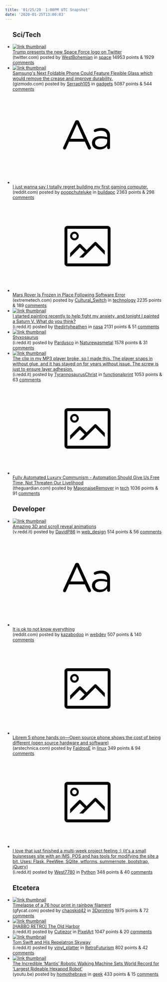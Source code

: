 ```yaml
---
title: '01/25/20  1:00PM UTC Snapshot'
date: '2020-01-25T13:00:03'
---
```

<ul>
<h2>Sci/Tech</h2>

<li><a href='https://twitter.com/realDonaldTrump/status/1220821545746141187'><img src='https://a.thumbs.redditmedia.com/QSCI3_ODVjeSQH-aUBJGZTxtUne8hzDd34ta3-XzSc4.jpg' alt='link thumbnail'></a><div><div class='linkTitle'><a href='https://twitter.com/realDonaldTrump/status/1220821545746141187'>Trump presents the new Space Force logo on Twitter</a></div>(twitter.com) posted by <a href='https://www.reddit.com/user/WestBohemian'>WestBohemian</a> in <a href='https://www.reddit.com/r/space'>space</a> 14953 points & 1929 <a href='https://www.reddit.com/r/space/comments/ethaiv/trump_presents_the_new_space_force_logo_on_twitter/'>comments</a></div></li>

<li><a href='https://gizmodo.com/i-really-hope-this-rumor-about-flexible-glass-on-the-ne-1841205322'><img src='https://a.thumbs.redditmedia.com/bKu6ledaSJs45Wr25FiuXdte0gw9noMuVLKrkg9dkW8.jpg' alt='link thumbnail'></a><div><div class='linkTitle'><a href='https://gizmodo.com/i-really-hope-this-rumor-about-flexible-glass-on-the-ne-1841205322'>Samsung's Next Foldable Phone Could Feature Flexible Glass which would remove the crease and improve durability.</a></div>(gizmodo.com) posted by <a href='https://www.reddit.com/user/Serraph105'>Serraph105</a> in <a href='https://www.reddit.com/r/gadgets'>gadgets</a> 5087 points & 544 <a href='https://www.reddit.com/r/gadgets/comments/etfmfa/samsungs_next_foldable_phone_could_feature/'>comments</a></div></li>

<li><a href='https://www.reddit.com/r/buildapc/comments/etiysx/i_just_wanna_say_i_totally_regret_building_my/'><svg version='1.1' viewBox='-34 -12 104 64' preserveAspectRatio='xMidYMid slice' xmlns='http://www.w3.org/2000/svg' xmlns:xlink='http://www.w3.org/1999/xlink'>
    <title>text link thumbnail</title>
    <path d='M12.19,8.84a1.45,1.45,0,0,0-1.4-1h-.12a1.46,1.46,0,0,0-1.42,1L1.14,26.56a1.29,1.29,0,0,0-.14.59,1,1,0,0,0,1,1,1.12,1.12,0,0,0,1.08-.77l2.08-4.65h11l2.08,4.59a1.24,1.24,0,0,0,1.12.83,1.08,1.08,0,0,0,1.08-1.08,1.64,1.64,0,0,0-.14-.57ZM6.08,20.71l4.59-10.22,4.6,10.22Z'>
    </path>
    <path d='M32.24,14.78A6.35,6.35,0,0,0,27.6,13.2a11.36,11.36,0,0,0-4.7,1,1,1,0,0,0-.58.89,1,1,0,0,0,.94.92,1.23,1.23,0,0,0,.39-.08,8.87,8.87,0,0,1,3.72-.81c2.7,0,4.28,1.33,4.28,3.92v.5a15.29,15.29,0,0,0-4.42-.61c-3.64,0-6.14,1.61-6.14,4.64v.05c0,2.95,2.7,4.48,5.37,4.48a6.29,6.29,0,0,0,5.19-2.48V26.9a1,1,0,0,0,1,1,1,1,0,0,0,1-1.06V19A5.71,5.71,0,0,0,32.24,14.78Zm-.56,7.7c0,2.28-2.17,3.89-4.81,3.89-1.94,0-3.61-1.06-3.61-2.86v-.06c0-1.8,1.5-3,4.2-3a15.2,15.2,0,0,1,4.22.61Z'>
    </path>
    </svg></a><div><div class='linkTitle'><a href='https://www.reddit.com/r/buildapc/comments/etiysx/i_just_wanna_say_i_totally_regret_building_my/'>I just wanna say I totally regret building my first gaming computer.</a></div>(reddit.com) posted by <a href='https://www.reddit.com/user/poopchuteluke'>poopchuteluke</a> in <a href='https://www.reddit.com/r/buildapc'>buildapc</a> 2363 points & 298 <a href='https://www.reddit.com/r/buildapc/comments/etiysx/i_just_wanna_say_i_totally_regret_building_my/'>comments</a></div></li>

<li><a href='https://www.extremetech.com/extreme/305205-mars-rover-is-frozen-in-place-following-software-error'><svg version='1.1' viewBox='-34 -14 104 64' preserveAspectRatio='xMidYMid meet' xmlns='http://www.w3.org/2000/svg' xmlns:xlink='http://www.w3.org/1999/xlink'>
    <title>link thumbnail</title>
    <path d='M32,4H4A2,2,0,0,0,2,6V30a2,2,0,0,0,2,2H32a2,2,0,0,0,2-2V6A2,2,0,0,0,32,4ZM4,30V6H32V30Z'></path>
    <path d='M8.92,14a3,3,0,1,0-3-3A3,3,0,0,0,8.92,14Zm0-4.6A1.6,1.6,0,1,1,7.33,11,1.6,1.6,0,0,1,8.92,9.41Z'></path>
    <path d='M22.78,15.37l-5.4,5.4-4-4a1,1,0,0,0-1.41,0L5.92,22.9v2.83l6.79-6.79L16,22.18l-3.75,3.75H15l8.45-8.45L30,24V21.18l-5.81-5.81A1,1,0,0,0,22.78,15.37Z'></path>
    </svg></a><div><div class='linkTitle'><a href='https://www.extremetech.com/extreme/305205-mars-rover-is-frozen-in-place-following-software-error'>Mars Rover Is Frozen in Place Following Software Error</a></div>(extremetech.com) posted by <a href='https://www.reddit.com/user/Cultural_Switch'>Cultural_Switch</a> in <a href='https://www.reddit.com/r/technology'>technology</a> 2235 points & 189 <a href='https://www.reddit.com/r/technology/comments/etj7gj/mars_rover_is_frozen_in_place_following_software/'>comments</a></div></li>

<li><a href='https://i.redd.it/kkm5k1a7buc41.jpg'><img src='https://b.thumbs.redditmedia.com/PDoSDAI1y6iYy_ycTwvMOX-CMwPZuiI1oXp0o_RS_Vk.jpg' alt='link thumbnail'></a><div><div class='linkTitle'><a href='https://i.redd.it/kkm5k1a7buc41.jpg'>I started painting recently to help fight my anxiety, and tonight I painted a Saturn V. What do you think?</a></div>(i.redd.it) posted by <a href='https://www.reddit.com/user/thedirtyheathen'>thedirtyheathen</a> in <a href='https://www.reddit.com/r/nasa'>nasa</a> 2131 points & 51 <a href='https://www.reddit.com/r/nasa/comments/etl5ar/i_started_painting_recently_to_help_fight_my/'>comments</a></div></li>

<li><a href='https://i.redd.it/crv1qujxttc41.gif'><img src='https://b.thumbs.redditmedia.com/49EtflLqBP_PT3bIg5NIFnFWXHt44g_bJ-Mw9Ri5-QA.jpg' alt='link thumbnail'></a><div><div class='linkTitle'><a href='https://i.redd.it/crv1qujxttc41.gif'>Styxosaurus</a></div>(i.redd.it) posted by <a href='https://www.reddit.com/user/Pardusco'>Pardusco</a> in <a href='https://www.reddit.com/r/Naturewasmetal'>Naturewasmetal</a> 1578 points & 31 <a href='https://www.reddit.com/r/Naturewasmetal/comments/etk128/styxosaurus/'>comments</a></div></li>

<li><a href='https://i.redd.it/0winlg4pprc41.jpg'><img src='https://b.thumbs.redditmedia.com/Gcyy6FLPlE-3uod_F1eEn6CKqcQLDBkqzWAnzBQygvE.jpg' alt='link thumbnail'></a><div><div class='linkTitle'><a href='https://i.redd.it/0winlg4pprc41.jpg'>The clip in my MP3 player broke, so I made this. The player snaps in without glue, and it has stayed on for years without issue. The screw is just to ensure layer adhesion.</a></div>(i.redd.it) posted by <a href='https://www.reddit.com/user/TyrannosaurusChrist'>TyrannosaurusChrist</a> in <a href='https://www.reddit.com/r/functionalprint'>functionalprint</a> 1053 points & 63 <a href='https://www.reddit.com/r/functionalprint/comments/ete92x/the_clip_in_my_mp3_player_broke_so_i_made_this/'>comments</a></div></li>

<li><a href='https://www.theguardian.com/sustainable-business/2015/mar/18/fully-automated-luxury-communism-robots-employment'><svg version='1.1' viewBox='-34 -14 104 64' preserveAspectRatio='xMidYMid meet' xmlns='http://www.w3.org/2000/svg' xmlns:xlink='http://www.w3.org/1999/xlink'>
    <title>link thumbnail</title>
    <path d='M32,4H4A2,2,0,0,0,2,6V30a2,2,0,0,0,2,2H32a2,2,0,0,0,2-2V6A2,2,0,0,0,32,4ZM4,30V6H32V30Z'></path>
    <path d='M8.92,14a3,3,0,1,0-3-3A3,3,0,0,0,8.92,14Zm0-4.6A1.6,1.6,0,1,1,7.33,11,1.6,1.6,0,0,1,8.92,9.41Z'></path>
    <path d='M22.78,15.37l-5.4,5.4-4-4a1,1,0,0,0-1.41,0L5.92,22.9v2.83l6.79-6.79L16,22.18l-3.75,3.75H15l8.45-8.45L30,24V21.18l-5.81-5.81A1,1,0,0,0,22.78,15.37Z'></path>
    </svg></a><div><div class='linkTitle'><a href='https://www.theguardian.com/sustainable-business/2015/mar/18/fully-automated-luxury-communism-robots-employment'>Fully Automated Luxury Communism - Automation Should Give Us Free Time, Not Threaten Our Livelihood</a></div>(theguardian.com) posted by <a href='https://www.reddit.com/user/MayonaiseRemover'>MayonaiseRemover</a> in <a href='https://www.reddit.com/r/tech'>tech</a> 1036 points & 91 <a href='https://www.reddit.com/r/tech/comments/etdl8e/fully_automated_luxury_communism_automation/'>comments</a></div></li>

<h2>Developer</h2>

<li><a href='https://v.redd.it/8mlksf612rc41'><img src='https://b.thumbs.redditmedia.com/o_uXJ1Kyc6JPFFKrT4nw4oouKkZ3SX4KDacf-jxqSDg.jpg' alt='link thumbnail'></a><div><div class='linkTitle'><a href='https://v.redd.it/8mlksf612rc41'>Amazing 3D and scroll reveal animations</a></div>(v.redd.it) posted by <a href='https://www.reddit.com/user/DavidP86'>DavidP86</a> in <a href='https://www.reddit.com/r/web_design'>web_design</a> 514 points & 56 <a href='https://www.reddit.com/r/web_design/comments/etcbfb/amazing_3d_and_scroll_reveal_animations/'>comments</a></div></li>

<li><a href='https://www.reddit.com/r/webdev/comments/eti556/it_is_ok_to_not_know_everything/'><svg version='1.1' viewBox='-34 -12 104 64' preserveAspectRatio='xMidYMid slice' xmlns='http://www.w3.org/2000/svg' xmlns:xlink='http://www.w3.org/1999/xlink'>
    <title>text link thumbnail</title>
    <path d='M12.19,8.84a1.45,1.45,0,0,0-1.4-1h-.12a1.46,1.46,0,0,0-1.42,1L1.14,26.56a1.29,1.29,0,0,0-.14.59,1,1,0,0,0,1,1,1.12,1.12,0,0,0,1.08-.77l2.08-4.65h11l2.08,4.59a1.24,1.24,0,0,0,1.12.83,1.08,1.08,0,0,0,1.08-1.08,1.64,1.64,0,0,0-.14-.57ZM6.08,20.71l4.59-10.22,4.6,10.22Z'>
    </path>
    <path d='M32.24,14.78A6.35,6.35,0,0,0,27.6,13.2a11.36,11.36,0,0,0-4.7,1,1,1,0,0,0-.58.89,1,1,0,0,0,.94.92,1.23,1.23,0,0,0,.39-.08,8.87,8.87,0,0,1,3.72-.81c2.7,0,4.28,1.33,4.28,3.92v.5a15.29,15.29,0,0,0-4.42-.61c-3.64,0-6.14,1.61-6.14,4.64v.05c0,2.95,2.7,4.48,5.37,4.48a6.29,6.29,0,0,0,5.19-2.48V26.9a1,1,0,0,0,1,1,1,1,0,0,0,1-1.06V19A5.71,5.71,0,0,0,32.24,14.78Zm-.56,7.7c0,2.28-2.17,3.89-4.81,3.89-1.94,0-3.61-1.06-3.61-2.86v-.06c0-1.8,1.5-3,4.2-3a15.2,15.2,0,0,1,4.22.61Z'>
    </path>
    </svg></a><div><div class='linkTitle'><a href='https://www.reddit.com/r/webdev/comments/eti556/it_is_ok_to_not_know_everything/'>It is ok to not know everything</a></div>(reddit.com) posted by <a href='https://www.reddit.com/user/kazabodoo'>kazabodoo</a> in <a href='https://www.reddit.com/r/webdev'>webdev</a> 507 points & 140 <a href='https://www.reddit.com/r/webdev/comments/eti556/it_is_ok_to_not_know_everything/'>comments</a></div></li>

<li><a href='https://arstechnica.com/gadgets/2020/01/librem-5-phone-hands-on-a-proof-of-concept-for-the-open-source-smartphone/'><svg version='1.1' viewBox='-34 -14 104 64' preserveAspectRatio='xMidYMid meet' xmlns='http://www.w3.org/2000/svg' xmlns:xlink='http://www.w3.org/1999/xlink'>
    <title>link thumbnail</title>
    <path d='M32,4H4A2,2,0,0,0,2,6V30a2,2,0,0,0,2,2H32a2,2,0,0,0,2-2V6A2,2,0,0,0,32,4ZM4,30V6H32V30Z'></path>
    <path d='M8.92,14a3,3,0,1,0-3-3A3,3,0,0,0,8.92,14Zm0-4.6A1.6,1.6,0,1,1,7.33,11,1.6,1.6,0,0,1,8.92,9.41Z'></path>
    <path d='M22.78,15.37l-5.4,5.4-4-4a1,1,0,0,0-1.41,0L5.92,22.9v2.83l6.79-6.79L16,22.18l-3.75,3.75H15l8.45-8.45L30,24V21.18l-5.81-5.81A1,1,0,0,0,22.78,15.37Z'></path>
    </svg></a><div><div class='linkTitle'><a href='https://arstechnica.com/gadgets/2020/01/librem-5-phone-hands-on-a-proof-of-concept-for-the-open-source-smartphone/'>Librem 5 phone hands on—Open source phone shows the cost of being different (open source hardware and software)</a></div>(arstechnica.com) posted by <a href='https://www.reddit.com/user/FaidrosE'>FaidrosE</a> in <a href='https://www.reddit.com/r/linux'>linux</a> 349 points & 94 <a href='https://www.reddit.com/r/linux/comments/etamhk/librem_5_phone_hands_onopen_source_phone_shows/'>comments</a></div></li>

<li><a href='https://i.redd.it/x8h4vtjsquc41.jpg'><svg version='1.1' viewBox='-34 -14 104 64' preserveAspectRatio='xMidYMid meet' xmlns='http://www.w3.org/2000/svg' xmlns:xlink='http://www.w3.org/1999/xlink'>
    <title>link thumbnail</title>
    <path d='M32,4H4A2,2,0,0,0,2,6V30a2,2,0,0,0,2,2H32a2,2,0,0,0,2-2V6A2,2,0,0,0,32,4ZM4,30V6H32V30Z'></path>
    <path d='M8.92,14a3,3,0,1,0-3-3A3,3,0,0,0,8.92,14Zm0-4.6A1.6,1.6,0,1,1,7.33,11,1.6,1.6,0,0,1,8.92,9.41Z'></path>
    <path d='M22.78,15.37l-5.4,5.4-4-4a1,1,0,0,0-1.41,0L5.92,22.9v2.83l6.79-6.79L16,22.18l-3.75,3.75H15l8.45-8.45L30,24V21.18l-5.81-5.81A1,1,0,0,0,22.78,15.37Z'></path>
    </svg></a><div><div class='linkTitle'><a href='https://i.redd.it/x8h4vtjsquc41.jpg'>I love that just finished a multi-week project feeling :) (it's a small buisnesses site with an IMS, POS and has tools for modifying the site a bit. Uses: Flask, PeeWee, SQlite, wtforms, summernote, bootstrap, jQuery)</a></div>(i.redd.it) posted by <a href='https://www.reddit.com/user/West7780'>West7780</a> in <a href='https://www.reddit.com/r/Python'>Python</a> 348 points & 40 <a href='https://www.reddit.com/r/Python/comments/etm3fe/i_love_that_just_finished_a_multiweek_project/'>comments</a></div></li>

<h2>Etcetera</h2>

<li><a href='https://gfycat.com/sadamazingjoey'><img src='https://b.thumbs.redditmedia.com/R6O5-LJRJn1o1fgvbjg4dqXMB18hN2BLj5Mu-z2x0pI.jpg' alt='link thumbnail'></a><div><div class='linkTitle'><a href='https://gfycat.com/sadamazingjoey'>Timelapse of a 76 hour print in rainbow filament</a></div>(gfycat.com) posted by <a href='https://www.reddit.com/user/chaoskid42'>chaoskid42</a> in <a href='https://www.reddit.com/r/3Dprinting'>3Dprinting</a> 1975 points & 72 <a href='https://www.reddit.com/r/3Dprinting/comments/etlcxp/timelapse_of_a_76_hour_print_in_rainbow_filament/'>comments</a></div></li>

<li><a href='https://i.redd.it/w43l6rovwsc41.png'><img src='https://b.thumbs.redditmedia.com/ZgW0XA4Nzjm_VD4LZFlkB16tyjPbQqci-kA_DF3qpys.jpg' alt='link thumbnail'></a><div><div class='linkTitle'><a href='https://i.redd.it/w43l6rovwsc41.png'>[HABBO RETRO] The Old Harbor</a></div>(i.redd.it) posted by <a href='https://www.reddit.com/user/Cutiezor'>Cutiezor</a> in <a href='https://www.reddit.com/r/PixelArt'>PixelArt</a> 1047 points & 20 <a href='https://www.reddit.com/r/PixelArt/comments/ethlep/habbo_retro_the_old_harbor/'>comments</a></div></li>

<li><a href='https://i.redd.it/6it6any3jtc41.jpg'><img src='https://a.thumbs.redditmedia.com/CSDrj4NYrk_HX0rSsygnbeMEUfF4zOlELYljPM3Dy60.jpg' alt='link thumbnail'></a><div><div class='linkTitle'><a href='https://i.redd.it/6it6any3jtc41.jpg'>Tom Swift and His Repelatron Skyway</a></div>(i.redd.it) posted by <a href='https://www.reddit.com/user/vinyl_platter'>vinyl_platter</a> in <a href='https://www.reddit.com/r/RetroFuturism'>RetroFuturism</a> 802 points & 42 <a href='https://www.reddit.com/r/RetroFuturism/comments/etj8nc/tom_swift_and_his_repelatron_skyway/'>comments</a></div></li>

<li><a href='https://youtu.be/vGn-VGYkwF4'><img src='https://a.thumbs.redditmedia.com/5WW8vjkHWongsxkABonsUsCxvr7KRHE6IZ7k5Msfuk0.jpg' alt='link thumbnail'></a><div><div class='linkTitle'><a href='https://youtu.be/vGn-VGYkwF4'>The Incredible ‘Mantis’ Robotic Walking Machine Sets World Record for ‘Largest Rideable Hexapod Robot’</a></div>(youtu.be) posted by <a href='https://www.reddit.com/user/homothebrave'>homothebrave</a> in <a href='https://www.reddit.com/r/geek'>geek</a> 433 points & 15 <a href='https://www.reddit.com/r/geek/comments/etdwrc/the_incredible_mantis_robotic_walking_machine/'>comments</a></div></li>

</ul>
